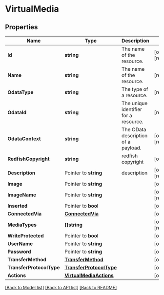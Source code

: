 # VirtualMedia

## Properties

Name | Type | Description | Notes
------------ | ------------- | ------------- | -------------
**Id** | **string** | The name of the resource. | [optional] [readonly] 
**Name** | **string** | The name of the resource. | [readonly] 
**OdataType** | **string** | The type of a resource. | [readonly] 
**OdataId** | **string** | The unique identifier for a resource. | [readonly] 
**OdataContext** | **string** | The OData description of a payload. | [optional] [readonly] 
**RedfishCopyright** | **string** | redfish copyright | [optional] 
**Description** | Pointer to **string** | description | [optional] [readonly] 
**Image** | Pointer to **string** |  | [optional] 
**ImageName** | Pointer to **string** |  | [optional] [readonly] 
**Inserted** | Pointer to **bool** |  | [optional] 
**ConnectedVia** | [**ConnectedVia**](ConnectedVia.md) |  | [optional] 
**MediaTypes** | **[]string** |  | [optional] [readonly] 
**WriteProtected** | Pointer to **bool** |  | [optional] 
**UserName** | Pointer to **string** |  | [optional] 
**Password** | Pointer to **string** |  | [optional] 
**TransferMethod** | [**TransferMethod**](TransferMethod.md) |  | [optional] 
**TransferProtocolType** | [**TransferProtocolType**](TransferProtocolType.md) |  | [optional] 
**Actions** | [**VirtualMediaActions**](VirtualMedia_Actions.md) |  | [optional] 

[[Back to Model list]](../README.md#documentation-for-models) [[Back to API list]](../README.md#documentation-for-api-endpoints) [[Back to README]](../README.md)


